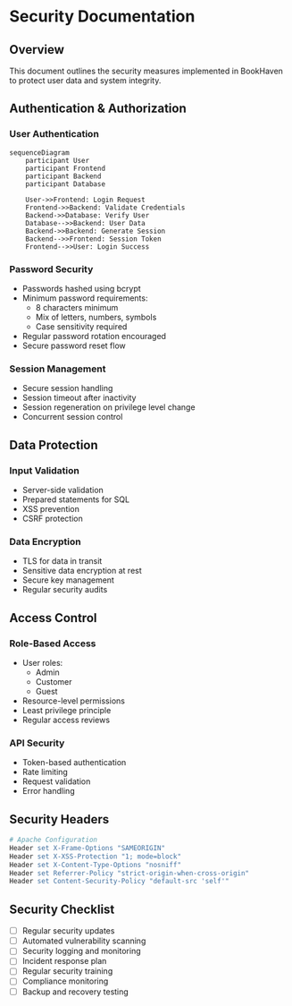 # Security Documentation

## Overview

This document outlines the security measures implemented in BookHaven to protect user data and system integrity.

## Authentication & Authorization

### User Authentication
```mermaid
sequenceDiagram
    participant User
    participant Frontend
    participant Backend
    participant Database
    
    User->>Frontend: Login Request
    Frontend->>Backend: Validate Credentials
    Backend->>Database: Verify User
    Database-->>Backend: User Data
    Backend->>Backend: Generate Session
    Backend-->>Frontend: Session Token
    Frontend-->>User: Login Success
```

### Password Security
- Passwords hashed using bcrypt
- Minimum password requirements:
  - 8 characters minimum
  - Mix of letters, numbers, symbols
  - Case sensitivity required
- Regular password rotation encouraged
- Secure password reset flow

### Session Management
- Secure session handling
- Session timeout after inactivity
- Session regeneration on privilege level change
- Concurrent session control

## Data Protection

### Input Validation
- Server-side validation
- Prepared statements for SQL
- XSS prevention
- CSRF protection

### Data Encryption
- TLS for data in transit
- Sensitive data encryption at rest
- Secure key management
- Regular security audits

## Access Control

### Role-Based Access
- User roles:
  - Admin
  - Customer
  - Guest
- Resource-level permissions
- Least privilege principle
- Regular access reviews

### API Security
- Token-based authentication
- Rate limiting
- Request validation
- Error handling

## Security Headers

```apache
# Apache Configuration
Header set X-Frame-Options "SAMEORIGIN"
Header set X-XSS-Protection "1; mode=block"
Header set X-Content-Type-Options "nosniff"
Header set Referrer-Policy "strict-origin-when-cross-origin"
Header set Content-Security-Policy "default-src 'self'"
```

## Security Checklist

- [ ] Regular security updates
- [ ] Automated vulnerability scanning
- [ ] Security logging and monitoring
- [ ] Incident response plan
- [ ] Regular security training
- [ ] Compliance monitoring
- [ ] Backup and recovery testing